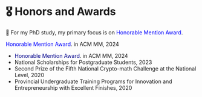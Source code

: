 # 🎖 Honors and Awards

🤔 For my PhD study, my primary focus is on <font color="blue">Honorable Mention Award</font>. 


<font color="blue">Honorable Mention Award</font>. in ACM MM, 2024
- <font color=DarkBlue>Honorable Mention Award</font>. in ACM MM, 2024
- National Scholarships for Postgraduate Students, 2023
- Second Prize of the Fifth National Crypto-math Challenge at the National Level, 2020
- Provincial Undergraduate Training Programs for Innovation and Entrepreneurship with Excellent Finishes, 2020 
